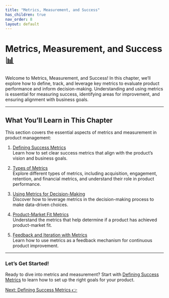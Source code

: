```yaml
---
title: "Metrics, Measurement, and Success"
has_children: true
nav_order: 8
layout: default
---
```


# Metrics, Measurement, and Success 📊

Welcome to Metrics, Measurement, and Success! In this chapter, we’ll explore how to define, track, and leverage key metrics to evaluate product performance and inform decision-making. Understanding and using metrics is essential for measuring success, identifying areas for improvement, and ensuring alignment with business goals.

---

## What You’ll Learn in This Chapter

This section covers the essential aspects of metrics and measurement in product management:

1. [Defining Success Metrics](defining-success-metrics)  
   Learn how to set clear success metrics that align with the product’s vision and business goals.

2. [Types of Metrics](types-of-metrics)  
   Explore different types of metrics, including acquisition, engagement, retention, and financial metrics, and understand their role in product performance.

3. [Using Metrics for Decision-Making](using-metrics-for-decision-making)  
   Discover how to leverage metrics in the decision-making process to make data-driven choices.

4. [Product-Market Fit Metrics](product-market-fit-metrics)  
   Understand the metrics that help determine if a product has achieved product-market fit.

5. [Feedback and Iteration with Metrics](feedback-and-iteration-with-metrics)  
   Learn how to use metrics as a feedback mechanism for continuous product improvement.

---

### Let’s Get Started!

Ready to dive into metrics and measurement? Start with [Defining Success Metrics](defining-success-metrics) to learn how to set up the right goals for your product.

<div class="nav-buttons">
    <a href="defining-success-metrics" class="btn btn-primary">Next: Defining Success Metrics 👉</a>
</div>